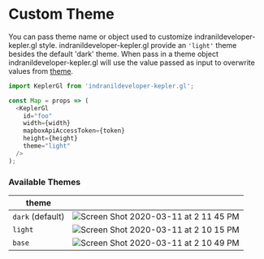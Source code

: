 # Custom Theme

You can pass theme name or object used to customize indranildeveloper-kepler.gl style. indranildeveloper-kepler.gl provide an `'light'` theme besides the default 'dark' theme. When pass in a theme object indranildeveloper-kepler.gl will use the value passed as input to overwrite values from [theme](https://github.com/keplergl/indranildeveloper-kepler.gl/blob/master/src/styles/src/base.ts).


```js
import KeplerGl from 'indranildeveloper-kepler.gl';

const Map = props => (
  <KeplerGl
    id="foo"
    width={width}
    mapboxApiAccessToken={token}
    height={height}
    theme="light"
  />
);
```

### Available Themes
| theme | |
| ------- | ------- |
| `dark` (default) | ![Screen Shot 2020-03-11 at 2 11 45 PM](https://user-images.githubusercontent.com/3605556/76464370-78c13080-63a2-11ea-977e-9678a25580f9.png) |
| `light`  | ![Screen Shot 2020-03-11 at 2 10 15 PM](https://user-images.githubusercontent.com/3605556/76464360-74951300-63a2-11ea-82fe-3d055dc0b8dd.png)  |
| `base`  | ![Screen Shot 2020-03-11 at 2 10 49 PM](https://user-images.githubusercontent.com/3605556/76464366-78289a00-63a2-11ea-944b-e5a9208bacde.png) |
